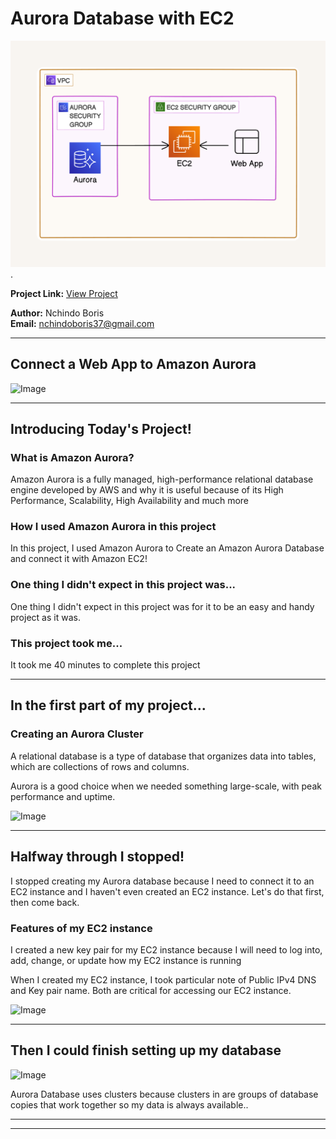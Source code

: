 # Aurora Database with EC2

![Image](https://github.com/dev-boris67/AWS-Basics/blob/main/Project%20images/13.png?raw=true).

**Project Link:** [View Project](http://learn.nextwork.org/projects/aws-databases-aurora)

**Author:** Nchindo Boris  
**Email:** nchindoboris37@gmail.com

---

## Connect a Web App to Amazon Aurora

![Image](http://learn.nextwork.org/soothed_rose_serene_peach/uploads/aws-databases-aurora_44443546)

---

## Introducing Today's Project!

### What is Amazon Aurora?

Amazon Aurora is a fully managed, high-performance relational database engine developed by AWS and why it is useful because of its High Performance, Scalability, High Availability and much more

### How I used Amazon Aurora in this project

In this project, I used Amazon Aurora to Create an Amazon Aurora Database and connect it with Amazon EC2!

### One thing I didn't expect in this project was...

One thing I didn't expect in this project was for it to be an easy and handy project as it was.

### This project took me...

It took me 40 minutes to complete this project

---

## In the first part of my project...

### Creating an Aurora Cluster

A relational database is a type of database that organizes data into tables, which are collections of rows and columns. 

Aurora is a good choice when we needed something large-scale, with peak performance and uptime.

![Image](http://learn.nextwork.org/soothed_rose_serene_peach/uploads/aws-databases-aurora_44443546)

---

## Halfway through I stopped!

I stopped creating my Aurora database because I need to connect it to an EC2 instance and I haven't even created an EC2 instance. Let's do that first, then come back.

### Features of my EC2 instance

I created a new key pair for my EC2 instance because I will need to log into, add, change, or update how my EC2 instance is running

When I created my EC2 instance, I took particular note of Public IPv4 DNS and Key pair name. Both are critical for accessing our EC2 instance.

![Image](http://learn.nextwork.org/soothed_rose_serene_peach/uploads/aws-databases-aurora_91b9fd1g)

---

## Then I could finish setting up my database

![Image](http://learn.nextwork.org/soothed_rose_serene_peach/uploads/aws-databases-aurora_1fddb0b5)

Aurora Database uses clusters because clusters in are  groups of database copies that work together so my data is always available..

---

---

